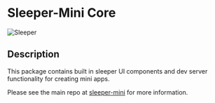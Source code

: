 # Sleeper-Mini Core

![Sleeper](https://user-images.githubusercontent.com/61988202/223927288-c54734de-39f9-40c5-bb24-d1b193c9c374.png)

## Description

This package contains built in sleeper UI components and dev server functionality for creating mini apps.

Please see the main repo at [sleeper-mini](https://github.com/blitzstudios/sleeper-mini) for more information.
